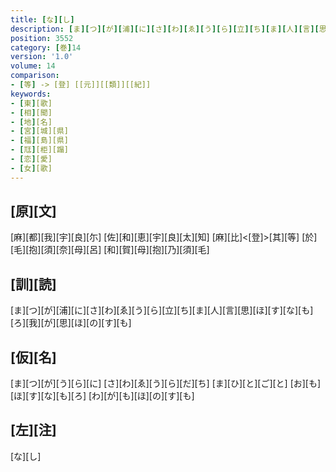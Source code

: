 ```yaml
---
title: [な][し]
description: [ま][つ][が][浦][に][さ][わ][ゑ][う][ら][立][ち][ま][人][言][思][ほ][す][な][も][ろ][我][が][思][ほ][の][す][も]
position: 3552
category: [巻]14
version: '1.0'
volume: 14
comparison:
- [等] -> [登] [[元]][[類]][[紀]]
keywords:
- [東][歌]
- [相][聞]
- [地][名]
- [宮][城][県]
- [福][島][県]
- [尫][柜][蹋]
- [恋][愛]
- [女][歌]
---
```


## [原][文]

[麻][都][我][宇][良][尓] [佐][和][恵][宇][良][太][知] [麻][比]<[登]>[其][等] [於][毛][抱][須][奈][母][呂] [和][賀][母][抱][乃][須][毛]

## [訓][読]

[ま][つ][が][浦][に][さ][わ][ゑ][う][ら][立][ち][ま][人][言][思][ほ][す][な][も][ろ][我][が][思][ほ][の][す][も]

## [仮][名]

[ま][つ][が][う][ら][に] [さ][わ][ゑ][う][ら][だ][ち] [ま][ひ][と][ご][と] [お][も][ほ][す][な][も][ろ] [わ][が][も][ほ][の][す][も]

## [左][注]

[な][し]
